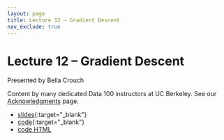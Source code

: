 ```yaml
---
layout: page
title: Lecture 12 – Gradient Descent
nav_exclude: true
---
```


# Lecture 12 – Gradient Descent

Presented by Bella Crouch

Content by many dedicated Data 100 instructors at UC Berkeley. See our [Acknowledgments](../../acks) page.

- [slides](https://docs.google.com/presentation/d/1K7uEhbkQFZbWigEW1wysSNSxmCoD9hvyYKbNfNt0CMM/edit?usp=sharing){:target="_blank"}
- [code](http://data100.datahub.berkeley.edu/hub/user-redirect/git-pull?repo=https%3A%2F%2Fgithub.com%2FDS-100%2Fsu23-materials&branch=main&urlpath=lab%2Ftree%2Fsu23-materials%2Flec%2Flec12%2Flec12.ipynb){:target="_blank"}
- [code HTML](../../resources/assets/lectures/lec12/lec12.html)
